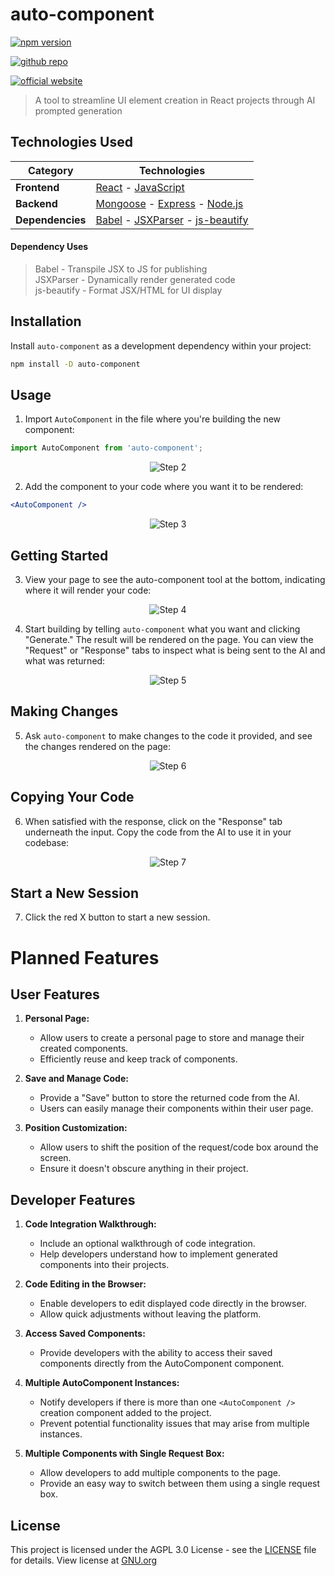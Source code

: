 # auto-component

[![npm version](https://badge.fury.io/js/auto-component.svg)](https://www.npmjs.com/package/auto-component)

[![github repo](https://img.shields.io/badge/Repo%20-%20GitHub?style=flat&logo=github&link=https%3A%2F%2Fgithub.com%2FTimHuitt%2Fclient-auto-component)](https://github.com/TimHuitt/auto-component)

[![official website](https://img.shields.io/badge/demo-37c637?style=flat&logo=react&logoColor=white&label=docs
)](https://auto-component.com)

> A tool to streamline UI element creation in React projects through AI prompted generation

## Technologies Used

| Category            | Technologies                                                                          |
|---------------------|----------------------------------------------------------------------------------------|
| **Frontend**        | [React](https://reactjs.org/) - [JavaScript](https://developer.mozilla.org/en-US/docs/Web/JavaScript)  |
| **Backend**         | [Mongoose](https://mongoosejs.com/) - [Express](https://expressjs.com/) - [Node.js](https://nodejs.org/)  |
| **Dependencies**    | [Babel](https://babeljs.io/) - [JSXParser](https://www.npmjs.com/package/jsx-parser) - [js-beautify](https://www.npmjs.com/package/js-beautify) |

#### Dependency Uses
> Babel - Transpile JSX to JS for publishing<br/>
JSXParser - Dynamically render generated code<br/>
js-beautify - Format JSX/HTML for UI display

## Installation

Install `auto-component` as a development dependency within your project:

```bash
npm install -D auto-component
```

## Usage

1. Import `AutoComponent` in the file where you're building the new component:

```javascript
import AutoComponent from 'auto-component';
```

<div style="display: flex; justify-content: center; align-items: center;">
  <img src="https://i.imgur.com/v18uMyR.png" alt="Step 2" style="max-width: 100%; height: auto;">
</div>

2. Add the component to your code where you want it to be rendered:

```jsx
<AutoComponent />
```

<div style="display: flex; justify-content: center; align-items: center;">
  <img src="https://i.imgur.com/Hh4MV4W.png" alt="Step 3" style="max-width: 100%; height: auto;">
</div>

## Getting Started

3. View your page to see the auto-component tool at the bottom, indicating where it will render your code:

<div style="display: flex; justify-content: center; align-items: center;">
  <img src="https://i.imgur.com/ItXg9Bd.png" alt="Step 4" style="max-width: 100%; height: auto;">
</div>

4. Start building by telling `auto-component` what you want and clicking "Generate." The result will be rendered on the page. You can view the "Request" or "Response" tabs to inspect what is being sent to the AI and what was returned:

<div style="display: flex; justify-content: center; align-items: center;">
  <img src="https://i.imgur.com/DmXWPdC.gif" alt="Step 5" style="max-width: 100%; height: auto;">
</div>

## Making Changes

5. Ask `auto-component` to make changes to the code it provided, and see the changes rendered on the page:

<div style="display: flex; justify-content: center; align-items: center;">
  <img src="https://i.imgur.com/zSqx9iP.gif" alt="Step 6" style="max-width: 100%; height: auto;">
</div>

## Copying Your Code

6. When satisfied with the response, click on the "Response" tab underneath the input. Copy the code from the AI to use it in your codebase:

<div style="display: flex; justify-content: center; align-items: center;">
  <img src="https://i.imgur.com/m9KpCHL.gif" alt="Step 7" style="max-width: 100%; height: auto;">
</div>

## Start a New Session

7. Click the red X button to start a new session.


# Planned Features

## User Features

1. **Personal Page:**
   - Allow users to create a personal page to store and manage their created components.
   - Efficiently reuse and keep track of components.

2. **Save and Manage Code:**
   - Provide a "Save" button to store the returned code from the AI.
   - Users can easily manage their components within their user page.

3. **Position Customization:**
   - Allow users to shift the position of the request/code box around the screen.
   - Ensure it doesn't obscure anything in their project.

## Developer Features

1. **Code Integration Walkthrough:**
   - Include an optional walkthrough of code integration.
   - Help developers understand how to implement generated components into their projects.

2. **Code Editing in the Browser:**
   - Enable developers to edit displayed code directly in the browser.
   - Allow quick adjustments without leaving the platform.

3. **Access Saved Components:**
   - Provide developers with the ability to access their saved components directly from the AutoComponent component.

4. **Multiple AutoComponent Instances:**
   - Notify developers if there is more than one `<AutoComponent />` creation component added to the project.
   - Prevent potential functionality issues that may arise from multiple instances.

5. **Multiple Components with Single Request Box:**
   - Allow developers to add multiple components to the page.
   - Provide an easy way to switch between them using a single request box.

## License

This project is licensed under the AGPL 3.0 License - see the [LICENSE](LICENSE) file for details.
View license at [GNU.org](https://www.gnu.org/licenses/agpl-3.0.en.html)